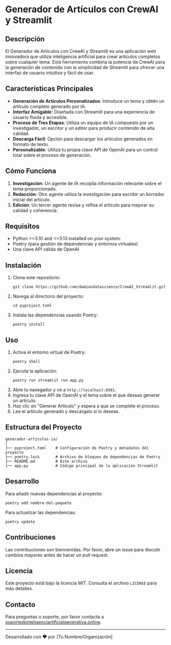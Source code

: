# Generador de Artículos con CrewAI y Streamlit

## Descripción

El Generador de Artículos con CrewAI y Streamlit es una aplicación web innovadora que utiliza inteligencia artificial para crear artículos completos sobre cualquier tema. Esta herramienta combina la potencia de CrewAI para la generación de contenido con la simplicidad de Streamlit para ofrecer una interfaz de usuario intuitiva y fácil de usar.

## Características Principales

- **Generación de Artículos Personalizados**: Introduce un tema y obtén un artículo completo generado por IA.
- **Interfaz Amigable**: Diseñada con Streamlit para una experiencia de usuario fluida y accesible.
- **Proceso de Tres Etapas**: Utiliza un equipo de IA compuesto por un investigador, un escritor y un editor para producir contenido de alta calidad.
- **Descarga Fácil**: Opción para descargar los artículos generados en formato de texto.
- **Personalizable**: Utiliza tu propia clave API de OpenAI para un control total sobre el proceso de generación.

## Cómo Funciona

1. **Investigación**: Un agente de IA recopila información relevante sobre el tema proporcionado.
2. **Redacción**: Otro agente utiliza la investigación para escribir un borrador inicial del artículo.
3. **Edición**: Un tercer agente revisa y refina el artículo para mejorar su calidad y coherencia.

## Requisitos

- Python >=3.10 and <=3.13 installed on your system:
- Poetry (para gestión de dependencias y entornos virtuales)
- Una clave API válida de OpenAI

## Instalación

1. Clona este repositorio:
   ```
   git clone https://github.com/damiandatascience/CrewAI_Streamlit.git
   
   ```
2. Navega al directorio del proyecto:
   ```
   cd pyproject.toml
   ```
3. Instala las dependencias usando Poetry:
   ```
   poetry install
   ```

## Uso

1. Activa el entorno virtual de Poetry:
   ```
   poetry shell
   ```
2. Ejecuta la aplicación:
   ```
   poetry run streamlit run app.py
   ```
3. Abre tu navegador y ve a `http://localhost:8501`.
4. Ingresa tu clave API de OpenAI y el tema sobre el que deseas generar un artículo.
5. Haz clic en "Generar Artículo" y espera a que se complete el proceso.
6. Lee el artículo generado y descárgalo si lo deseas.

## Estructura del Proyecto

```
generador-articulos-ia/
│
├── pyproject.toml    # Configuración de Poetry y metadatos del proyecto
├── poetry.lock       # Archivo de bloqueo de dependencias de Poetry
├── README.md         # Este archivo
├── app.py            # Código principal de la aplicación Streamlit
```

## Desarrollo

Para añadir nuevas dependencias al proyecto:

```
poetry add nombre-del-paquete
```

Para actualizar las dependencias:

```
poetry update
```

## Contribuciones

Las contribuciones son bienvenidas. Por favor, abre un issue para discutir cambios mayores antes de hacer un pull request.

## Licencia

Este proyecto está bajo la licencia MIT. Consulta el archivo `LICENSE` para más detalles.

## Contacto

Para preguntas o soporte, por favor contacta a soporte@inteligenciartificialgenerativa.online.


---

Desarrollado con ❤️ por [Tu Nombre/Organización]
